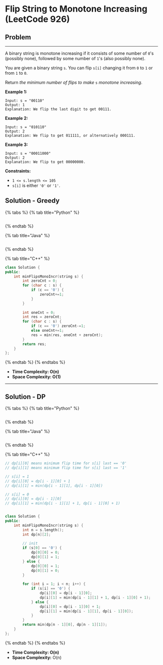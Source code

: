# Flip String to Monotone Increasing (LeetCode 926)

## Problem

****

A binary string is monotone increasing if it consists of some number of `0`'s (possibly none), followed by some number of `1`'s (also possibly none).

You are given a binary string `s`. You can flip `s[i]` changing it from `0` to `1` or from `1` to `0`.

Return _the minimum number of flips to make_ `s` _monotone increasing_.

&#x20;

**Example 1:**

```
Input: s = "00110"
Output: 1
Explanation: We flip the last digit to get 00111.
```

**Example 2:**

```
Input: s = "010110"
Output: 2
Explanation: We flip to get 011111, or alternatively 000111.
```

**Example 3:**

```
Input: s = "00011000"
Output: 2
Explanation: We flip to get 00000000.
```

&#x20;

**Constraints:**

* `1 <= s.length <= 105`
* `s[i]` is either `'0'` or `'1'`.



## Solution - Greedy

{% tabs %}
{% tab title="Python" %}
```python
```
{% endtab %}

{% tab title="Java" %}
```java
```
{% endtab %}

{% tab title="C++" %}
```cpp
class Solution {
public:
    int minFlipsMonoIncr(string s) {
        int zeroCnt = 0;
        for (char c : s) {
            if (c == '0') {
                zeroCnt+=1;
            }
        }
        
        int oneCnt = 0;
        int res = zeroCnt;
        for (char c : s) {
            if (c == '0') zeroCnt-=1;
            else oneCnt+=1;
            res = min(res, oneCnt + zeroCnt);
        }
        return res;
    }
};
```
{% endtab %}
{% endtabs %}

* **Time Complexity: O(n)**
* **Space Complexity: O(1)**

****

## Solution - DP

{% tabs %}
{% tab title="Python" %}
```python
```
{% endtab %}

{% tab title="Java" %}
```java
```
{% endtab %}

{% tab title="C++" %}
```cpp
// dp[i][0] means minimum flip time for s[i] last == '0'
// dp[i][1] means minimum flip time for s[i] last == '1'

// s[i] = 1
// dp[i][0] = dp[i - 1][0] + 1
// dp[i][1] = min(dp[i - 1][1], dp[i - 1][0])

// s[i] = 0
// dp[i][0] = dp[i - 1][0]
// dp[i][1] = min(dp[i - 1][1] + 1, dp[i - 1][0] + 1)


class Solution {
public:
    int minFlipsMonoIncr(string s) {
        int n = s.length();
        int dp[n][2];
        
        // init
        if (s[0] == '0') {
            dp[0][0] = 0;
            dp[0][1] = 1;
        } else {
            dp[0][0] = 1;
            dp[0][1] = 0;
        }
        
        for (int i = 1; i < n; i++) {
            if (s[i] == '0') {
                dp[i][0] = dp[i - 1][0];
                dp[i][1] = min(dp[i - 1][1] + 1, dp[i - 1][0] + 1);
            } else {
                dp[i][0] = dp[i - 1][0] + 1;
                dp[i][1] = min(dp[i - 1][1], dp[i - 1][0]);
            }
        }
        return min(dp[n - 1][0], dp[n - 1][1]);
    }
};
```
{% endtab %}
{% endtabs %}

* **Time Complexity: O(n)**
* **Space Complexity:** O(n)

